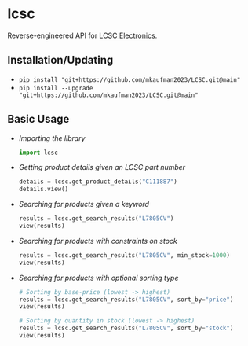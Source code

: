 # lcsc
Reverse-engineered API for [LCSC Electronics](https://www.lcsc.com/).

## Installation/Updating
- `pip install "git+https://github.com/mkaufman2023/LCSC.git@main"`
- `pip install --upgrade "git+https://github.com/mkaufman2023/LCSC.git@main"`

## Basic Usage
- *Importing the library*
    ```python
    import lcsc
    ```
- *Getting product details given an LCSC part number*
    ```python
    details = lcsc.get_product_details("C111887")
    details.view()
    ```
- *Searching for products given a keyword*
    ```python
    results = lcsc.get_search_results("L7805CV")
    view(results)
    ```
- *Searching for products with constraints on stock*
    ```python
    results = lcsc.get_search_results("L7805CV", min_stock=1000)
    view(results)
    ```
- *Searching for products with optional sorting type*
    ```python
    # Sorting by base-price (lowest -> highest)
    results = lcsc.get_search_results("L7805CV", sort_by="price")
    view(results)

    # Sorting by quantity in stock (lowest -> highest)
    results = lcsc.get_search_results("L7805CV", sort_by="stock")
    view(results)
    ```
